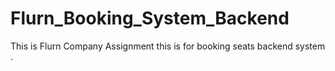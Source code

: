 # Flurn_Booking_System_Backend
This is Flurn Company Assignment this is for booking seats backend system .
